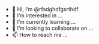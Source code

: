 - 👋 Hi, I’m @rfsdghdfgsrthdf
- 👀 I’m interested in ...
- 🌱 I’m currently learning ...
- 💞️ I’m looking to collaborate on ...
- 📫 How to reach me ...

<!---
rfsdghdfgsrthdf/rfsdghdfgsrthdf is a ✨ special ✨ repository because its `README.md` (this file) appears on your GitHub profile.
You can click the Preview link to take a look at your changes.
--->
